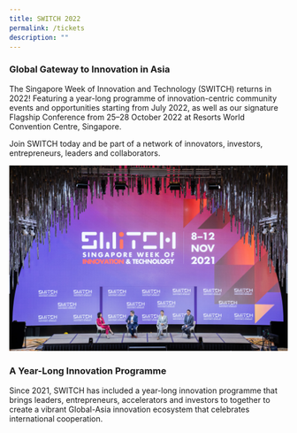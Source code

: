```yaml
---
title: SWITCH 2022
permalink: /tickets
description: ""
---
```

### Global Gateway to Innovation in Asia
The Singapore Week of Innovation and Technology (SWITCH) returns in 2022! Featuring a year-long programme of innovation-centric community events and opportunities starting from July 2022, as well as our signature Flagship Conference from 25–28 October 2022 at Resorts World Convention Centre, Singapore. 

Join SWITCH today and be part of a network of innovators, investors, entrepreneurs, leaders and collaborators.

![](/images/SWITCH%202022%20Landing%20Page/SWITCH%202022%20Landing%20Page%20Intro.jpg)

### A Year-Long Innovation Programme 

Since 2021, SWITCH has included a year-long innovation programme that brings leaders, entrepreneurs, accelerators and investors to together to create a vibrant Global-Asia innovation ecosystem that celebrates international cooperation.

